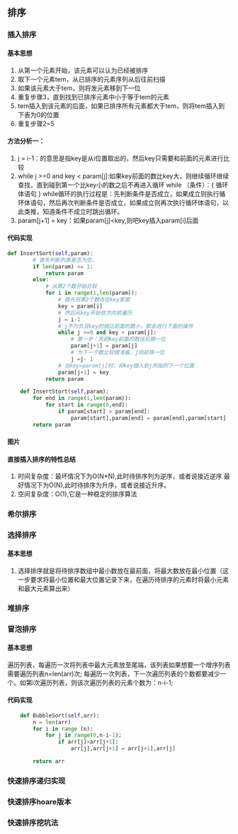 ## 排序
### 插入排序
#### 基本思想
1. 从第一个元素开始，该元素可以认为已经被排序
2. 取下一个元素tem，从已排序的元素序列从后往前扫描
3. 如果该元素大于tem，则将发元素移到下一位
4. 重复步骤3，直到找到已排序元素中小于等于tem的元素
5. tem插入到该元素的后面，如果已排序所有元素都大于tem，则将tem插入到下表为0的位置
6. 重复步骤2~5
#### 方法分析一：
1. j = i-1：的意思是指key是从i位置取出的，然后key只需要和前面的元素进行比较
2. while j >=0 and key < param[j]:如果key前面的数比key大，则继续循环继续查找，直到碰到第一个比key小的数之后不再进入循环
   while （条件）：{
      循环体语句
   }
   while循环的执行过程是：先判断条件是否成立，如果成立则执行循环体语句，然后再次判断条件是否成立，如果成立则再次执行循环体语句，以此类推，知道条件不成立时跳出循环。
3. param[j+1] = key：如果param[j]<key,则吧key插入param[i]后面
#### 代码实现
```python
def InsertSort(self,param):
        # 首先判断列表是否为空，
        if len(param) <= 1:
            return param
        else:
            # 从第2个数开始比较
            for i in range(1,len(param)):
                # 首先将第2个数存在key里面
                key = param[i]
                # 然后从key开始依次向前遍历
                j = i-1
                # j不为负且key的值比前面的数小，都会进行下面的操作
                while j >=0 and key < param[j]:
                    # 第一步：先把key前面的数往后挪一位
                    param[j+1] = param[j]
                    # 为下一个数比较做准备，j向前移一位
                    j =j- 1
                # 当key>param[j]时，将key插入到j所指的下一个位置
                param[j+1] = key
            return param
```

```python
    def InsertStort(self,param):
        for end in range(1,len(param)):
            for start in range(0,end):
                if param[start] > param[end]:
                    param[start],param[end] = param[end],param[start]
        return param
```
#### 图片
#### 直接插入排序的特性总结
1. 时间复杂度：最坏情况下为O(N*N),此时待排序列为逆序，或者说接近逆序
               最好情况下为O(N),此时待排序为升序，或者说接近升序。
2. 空间复杂度：O(1),它是一种稳定的排序算法
### 希尔排序

### 选择排序
#### 基本思想
1. 选择排序就是将待排序数组中最小数放在最前面，将最大数放在最小位置（这一步要求将最小位置和最大位置记录下来，在遍历待排序的元素时将最小元素和最大元素算出来）
### 堆排序
 
### 冒泡排序
#### 基本思想
遍历列表，每遍历一次将列表中最大元素放至尾端，该列表如果想要一个增序列表需要遍历列表n=len(arr)次;
每遍历一次列表，下一次遍历列表的个数都要减少一个。如第i次遍历列表，则该次遍历列表的元素个数为：n-i-1;
#### 代码实现
```python
    def BubbleSort(self,arr):
        n = len(arr)
        for i in range (n):
            for j in range(0,n-i-1):
                if arr[j]>arr[j+1]:
                    arr[j],arr[j+1] = arr[j+1],arr[j]

        return arr
```

### 快速排序递归实现

### 快速排序hoare版本
### 快速排序挖坑法
